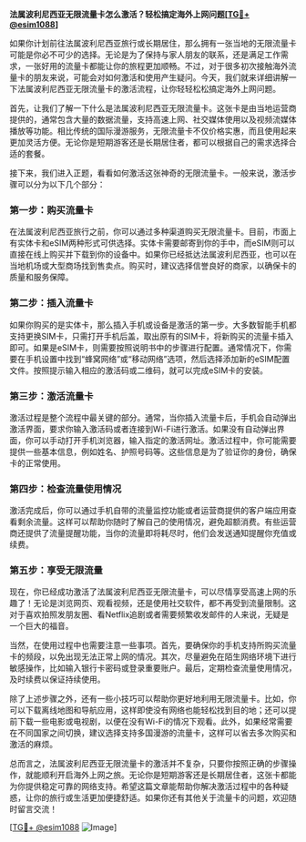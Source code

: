 **法属波利尼西亚无限流量卡怎么激活？轻松搞定海外上网问题[[TG💪+ @esim1088](https://t.me/s/esim1088)]**

如果你计划前往法属波利尼西亚旅行或长期居住，那么拥有一张当地的无限流量卡可能是你必不可少的选择。无论是为了保持与家人朋友的联系，还是满足工作需求，一张好用的流量卡都能让你的旅程更加顺畅。不过，对于很多初次接触海外流量卡的朋友来说，可能会对如何激活和使用产生疑问。今天，我们就来详细讲解一下法属波利尼西亚无限流量卡的激活流程，让你轻轻松松搞定海外上网问题。

首先，让我们了解一下什么是法属波利尼西亚无限流量卡。这张卡是由当地运营商提供的，通常包含大量的数据流量，支持高速上网、社交媒体使用以及视频流媒体播放等功能。相比传统的国际漫游服务，无限流量卡不仅价格实惠，而且使用起来更加灵活方便。无论你是短期游客还是长期居住者，都可以根据自己的需求选择合适的套餐。

接下来，我们进入正题，看看如何激活这张神奇的无限流量卡。一般来说，激活步骤可以分为以下几个部分：

### **第一步：购买流量卡**
在法属波利尼西亚旅行之前，你可以通过多种渠道购买无限流量卡。目前，市面上有实体卡和eSIM两种形式可供选择。实体卡需要邮寄到你的手中，而eSIM则可以直接在线上购买并下载到你的设备中。如果你已经抵达法属波利尼西亚，也可以在当地机场或大型商场找到售卖点。购买时，建议选择信誉良好的商家，以确保卡的质量和服务保障。

### **第二步：插入流量卡**
如果你购买的是实体卡，那么插入手机或设备是激活的第一步。大多数智能手机都支持更换SIM卡，只需打开手机后盖，取出原有的SIM卡，将新购买的流量卡插入即可。如果是eSIM卡，则需要按照说明书中的步骤进行配置。通常情况下，你需要在手机设置中找到“蜂窝网络”或“移动网络”选项，然后选择添加新的eSIM配置文件。按照提示输入相应的激活码或二维码，就可以完成eSIM卡的安装。

### **第三步：激活流量卡**
激活过程是整个流程中最关键的部分。通常，当你插入流量卡后，手机会自动弹出激活界面，要求你输入激活码或者连接到Wi-Fi进行激活。如果没有自动弹出界面，你可以手动打开手机浏览器，输入指定的激活网址。激活过程中，你可能需要提供一些基本信息，例如姓名、护照号码等。这些信息是为了验证你的身份，确保卡的正常使用。

### **第四步：检查流量使用情况**
激活完成后，你可以通过手机自带的流量监控功能或者运营商提供的客户端应用查看剩余流量。这样可以帮助你随时了解自己的使用情况，避免超额消费。有些运营商还提供了流量提醒功能，当你的流量即将耗尽时，他们会发送通知提醒你充值或续费。

### **第五步：享受无限流量**
现在，你已经成功激活了法属波利尼西亚无限流量卡，可以尽情享受高速上网的乐趣了！无论是浏览网页、观看视频，还是使用社交软件，都不再受到流量限制。这对于喜欢拍照发朋友圈、看Netflix追剧或者需要频繁收发邮件的人来说，无疑是一个巨大的福音。

当然，在使用过程中也需要注意一些事项。首先，要确保你的手机支持所购买流量卡的频段，以免出现无法正常上网的情况。其次，尽量避免在陌生网络环境下进行敏感操作，比如输入银行卡密码或登录重要账户。最后，定期检查流量使用情况，及时续费以保证持续使用。

除了上述步骤之外，还有一些小技巧可以帮助你更好地利用无限流量卡。比如，你可以下载离线地图和导航应用，这样即使没有网络也能轻松找到目的地；还可以提前下载一些电影或电视剧，以便在没有Wi-Fi的情况下观看。此外，如果经常需要在不同国家之间切换，建议选择支持多国漫游的流量卡，这样可以省去多次购买和激活的麻烦。

总而言之，法属波利尼西亚无限流量卡的激活并不复杂，只要你按照正确的步骤操作，就能顺利开启海外上网之旅。无论你是短期游客还是长期居住者，这张卡都能为你提供稳定可靠的网络支持。希望这篇文章能帮助你解决激活过程中的各种疑惑，让你的旅行或生活更加便捷舒适。如果你还有其他关于流量卡的问题，欢迎随时留言交流！

[[TG💪+ @esim1088](https://t.me/s/esim1088) ![Image](https://i.postimg.cc/4NQfJmqS/Snipaste-2025-05-13-00-14-12.png)]